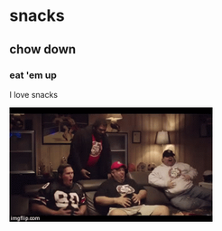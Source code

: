 # snacks

## chow down

### eat 'em up

I love snacks

![Snacks](resources/snacks.gif "Gotta have my snacks!")
